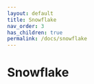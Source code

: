 ```yaml
---
layout: default
title: Snowflake
nav_order: 3
has_children: true
permalink: /docs/snowflake
---
```


# Snowflake
